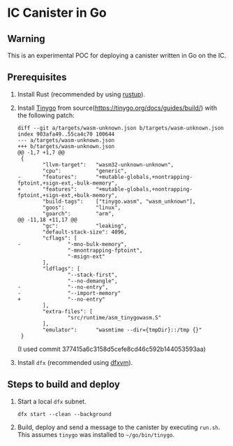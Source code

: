 # IC Canister in Go

## Warning

This is an experimental POC for deploying a canister written in Go on the IC.

## Prerequisites

1. Install Rust (recommended by using [rustup](https://www.rust-lang.org/tools/install)).

2. Install [Tinygo](https://github.com/tinygo-org/tinygo) from source(https://tinygo.org/docs/guides/build/) with the following patch:
	```
	diff --git a/targets/wasm-unknown.json b/targets/wasm-unknown.json
    index 903afa49..55ca4c70 100644
    --- a/targets/wasm-unknown.json
    +++ b/targets/wasm-unknown.json
    @@ -1,7 +1,7 @@
     {
            "llvm-target":   "wasm32-unknown-unknown",
            "cpu":           "generic",
    -       "features":      "+mutable-globals,+nontrapping-fptoint,+sign-ext,-bulk-memory",
    +       "features":      "+mutable-globals,+nontrapping-fptoint,+sign-ext,+bulk-memory",
            "build-tags":    ["tinygo.wasm", "wasm_unknown"],
            "goos":          "linux",
            "goarch":        "arm",
    @@ -11,18 +11,17 @@
            "gc":            "leaking",
            "default-stack-size": 4096,
            "cflags": [
    -               "-mno-bulk-memory",
                    "-mnontrapping-fptoint",
                    "-msign-ext"
            ],
            "ldflags": [
                    "--stack-first",
                    "--no-demangle",
    -               "--no-entry",
    -               "--import-memory"
    +               "--no-entry"
            ],
            "extra-files": [
                    "src/runtime/asm_tinygowasm.S"
            ],
            "emulator":      "wasmtime --dir={tmpDir}::/tmp {}"
     }

	```
	(I used commit 377415a6c3158d5cefe8cd46c592b144053593aa)

3. Install `dfx` (recommended using [dfxvm](https://github.com/dfinity/dfxvm)).

## Steps to build and deploy

1. Start a local `dfx` subnet.
	```
	dfx start --clean --background
	```
1. Build, deploy and send a message to the canister by executing `run.sh`. This assumes `tinygo` was installed to `~/go/bin/tinygo`.